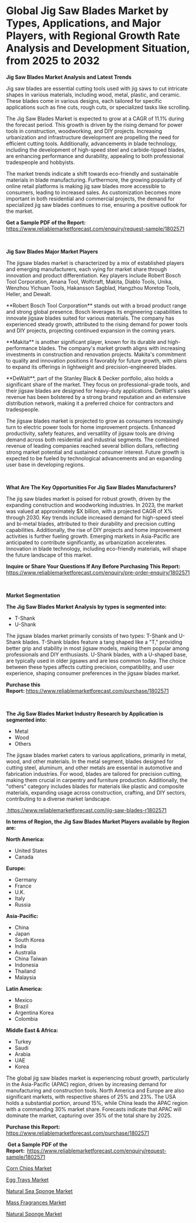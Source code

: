 <p><h1>Global Jig Saw Blades Market by Types, Applications, and Major Players, with Regional Growth Rate Analysis and Development Situation, from 2025 to 2032</h1></p><p><strong>Jig Saw Blades Market Analysis and Latest Trends</strong></p>
<p><p>Jig saw blades are essential cutting tools used with jig saws to cut intricate shapes in various materials, including wood, metal, plastic, and ceramic. These blades come in various designs, each tailored for specific applications such as fine cuts, rough cuts, or specialized tasks like scrolling.</p><p>The Jig Saw Blades Market is expected to grow at a CAGR of 11.1% during the forecast period. This growth is driven by the rising demand for power tools in construction, woodworking, and DIY projects. Increasing urbanization and infrastructure development are propelling the need for efficient cutting tools. Additionally, advancements in blade technology, including the development of high-speed steel and carbide-tipped blades, are enhancing performance and durability, appealing to both professional tradespeople and hobbyists.</p><p>The market trends indicate a shift towards eco-friendly and sustainable materials in blade manufacturing. Furthermore, the growing popularity of online retail platforms is making jig saw blades more accessible to consumers, leading to increased sales. As customization becomes more important in both residential and commercial projects, the demand for specialized jig saw blades continues to rise, ensuring a positive outlook for the market.</p></p>
<p><strong>Get a Sample PDF of the Report:&nbsp;</strong> <a href="https://www.reliablemarketforecast.com/enquiry/request-sample/1802571?utm_campaign=1167&utm_medium=2&utm_source=Github&utm_content=ia&utm_term=04042025&utm_id=jig-saw-blades">https://www.reliablemarketforecast.com/enquiry/request-sample/1802571</a></p>
<p>&nbsp;</p>
<p><strong>Jig Saw Blades Major Market Players</strong></p>
<p><p>The jigsaw blades market is characterized by a mix of established players and emerging manufacturers, each vying for market share through innovation and product differentiation. Key players include Robert Bosch Tool Corporation, Amana Tool, Wolfcraft, Makita, Diablo Tools, Unika, Wenzhou Yichuan Tools, Hakansson Sagblad, Hangzhou Moretop Tools, Heller, and Dewalt.</p><p>**Robert Bosch Tool Corporation** stands out with a broad product range and strong global presence. Bosch leverages its engineering capabilities to innovate jigsaw blades suited for various materials. The company has experienced steady growth, attributed to the rising demand for power tools and DIY projects, projecting continued expansion in the coming years.</p><p>**Makita** is another significant player, known for its durable and high-performance blades. The company's market growth aligns with increasing investments in construction and renovation projects. Makita's commitment to quality and innovation positions it favorably for future growth, with plans to expand its offerings in lightweight and precision-engineered blades.</p><p>**DeWalt**, part of the Stanley Black & Decker portfolio, also holds a significant share of the market. They focus on professional-grade tools, and their jigsaw blades are designed for heavy-duty applications. DeWalt's sales revenue has been bolstered by a strong brand reputation and an extensive distribution network, making it a preferred choice for contractors and tradespeople.</p><p>The jigsaw blades market is projected to grow as consumers increasingly turn to electric power tools for home improvement projects. Enhanced productivity, safety features, and versatility of jigsaw tools are driving demand across both residential and industrial segments. The combined revenue of leading companies reached several billion dollars, reflecting strong market potential and sustained consumer interest. Future growth is expected to be fueled by technological advancements and an expanding user base in developing regions.</p></p>
<p>&nbsp;</p>
<p><strong>What Are The Key Opportunities For Jig Saw Blades Manufacturers?</strong></p>
<p><p>The jig saw blades market is poised for robust growth, driven by the expanding construction and woodworking industries. In 2023, the market was valued at approximately $X billion, with a projected CAGR of X% through 2030. Key trends include increased demand for high-speed steel and bi-metal blades, attributed to their durability and precision cutting capabilities. Additionally, the rise of DIY projects and home improvement activities is further fueling growth. Emerging markets in Asia-Pacific are anticipated to contribute significantly, as urbanization accelerates. Innovation in blade technology, including eco-friendly materials, will shape the future landscape of this market.</p></p>
<p><strong>Inquire or Share Your Questions If Any Before Purchasing This Report:</strong> <a href="https://www.reliablemarketforecast.com/enquiry/pre-order-enquiry/1802571?utm_campaign=1167&utm_medium=2&utm_source=Github&utm_content=ia&utm_term=04042025&utm_id=jig-saw-blades">https://www.reliablemarketforecast.com/enquiry/pre-order-enquiry/1802571</a></p>
<p>&nbsp;</p>
<p><strong>Market Segmentation</strong></p>
<p><strong>The Jig Saw Blades Market Analysis by types is segmented into:</strong></p>
<p><ul><li>T-Shank</li><li>U-Shank</li></ul></p>
<p><p>The jigsaw blades market primarily consists of two types: T-Shank and U-Shank blades. T-Shank blades feature a tang shaped like a "T," providing better grip and stability in most jigsaw models, making them popular among professionals and DIY enthusiasts. U-Shank blades, with a U-shaped base, are typically used in older jigsaws and are less common today. The choice between these types affects cutting precision, compatibility, and user experience, shaping consumer preferences in the jigsaw blades market.</p></p>
<p><strong>Purchase this Report:&nbsp;</strong><a href="https://www.reliablemarketforecast.com/purchase/1802571?utm_campaign=1167&utm_medium=2&utm_source=Github&utm_content=ia&utm_term=04042025&utm_id=jig-saw-blades">https://www.reliablemarketforecast.com/purchase/1802571</a></p>
<p>&nbsp;</p>
<p><strong>The Jig Saw Blades Market Industry Research by Application is segmented into:</strong></p>
<p><ul><li>Metal</li><li>Wood</li><li>Others</li></ul></p>
<p><p>The jigsaw blades market caters to various applications, primarily in metal, wood, and other materials. In the metal segment, blades designed for cutting steel, aluminum, and other metals are essential in automotive and fabrication industries. For wood, blades are tailored for precision cutting, making them crucial in carpentry and furniture production. Additionally, the "others" category includes blades for materials like plastic and composite materials, expanding usage across construction, crafting, and DIY sectors, contributing to a diverse market landscape.</p></p>
<p><a href="https://www.reliablemarketforecast.com/jig-saw-blades-r1802571?utm_campaign=1167&utm_medium=2&utm_source=Github&utm_content=ia&utm_term=04042025&utm_id=jig-saw-blades">&nbsp;https://www.reliablemarketforecast.com/jig-saw-blades-r1802571</a></p>
<p><strong>In terms of Region, the Jig Saw Blades Market Players available by Region are:</strong></p>
<p>
    <p> <strong> North America: </strong>
        <ul>
            <li>United States</li>
            <li>Canada</li>
        </ul>
        </p> 
    <p> <strong> Europe: </strong>
        <ul>
            <li>Germany</li>
            <li>France</li>
            <li>U.K.</li>
            <li>Italy</li>
            <li>Russia</li>
        </ul>
        </p> 
    <p> <strong> Asia-Pacific: </strong>
        <ul>
            <li>China</li>
            <li>Japan</li>
            <li>South Korea</li>
            <li>India</li>
            <li>Australia</li>
            <li>China Taiwan</li>
            <li>Indonesia</li>
            <li>Thailand</li>
            <li>Malaysia</li>
        </ul>
        </p> 
    <p> <strong> Latin America: </strong>
        <ul>
            <li>Mexico</li>
            <li>Brazil</li>
            <li>Argentina Korea</li>
            <li>Colombia</li>
        </ul>
        </p> 
    <p> <strong> Middle East & Africa: </strong>
        <ul>
            <li>Turkey</li>
            <li>Saudi</li>
            <li>Arabia</li>
            <li>UAE</li>
            <li>Korea</li>
        </ul>
    </p>
    </p>
<p><p>The global jig saw blades market is experiencing robust growth, particularly in the Asia-Pacific (APAC) region, driven by increasing demand for manufacturing and construction tools. North America and Europe are also significant markets, with respective shares of 25% and 23%. The USA holds a substantial portion, around 15%, while China leads the APAC region with a commanding 30% market share. Forecasts indicate that APAC will dominate the market, capturing over 35% of the total share by 2025.</p></p>
<p><strong>Purchase this Report: </strong><a href="https://www.reliablemarketforecast.com/purchase/1802571?utm_campaign=1167&utm_medium=2&utm_source=Github&utm_content=ia&utm_term=04042025&utm_id=jig-saw-blades">https://www.reliablemarketforecast.com/purchase/1802571</a></p>
<p>&nbsp;<strong>Get a Sample PDF of the Report:&nbsp;&nbsp;</strong><a href="https://www.reliablemarketforecast.com/enquiry/request-sample/1802571?utm_campaign=1167&utm_medium=2&utm_source=Github&utm_content=ia&utm_term=04042025&utm_id=jig-saw-blades">https://www.reliablemarketforecast.com/enquiry/request-sample/1802571</a></p>
<p><strong></strong></p>
<p><p><a href="https://github.com/mukaithaisia/Market-Research-Report-List-1/blob/main/corn-chips-market.md?utm_campaign=1167&utm_medium=2&utm_source=Github&utm_content=ia&utm_term=04042025&utm_id=jig-saw-blades">Corn Chips Market</a></p><p><a href="https://github.com/langolaskark/Market-Research-Report-List-1/blob/main/egg-trays-market.md?utm_campaign=1167&utm_medium=2&utm_source=Github&utm_content=ia&utm_term=04042025&utm_id=jig-saw-blades">Egg Trays Market</a></p><p><a href="https://github.com/hiwanatalak/Market-Research-Report-List-1/blob/main/natural-sea-sponge-market.md?utm_campaign=1167&utm_medium=2&utm_source=Github&utm_content=ia&utm_term=04042025&utm_id=jig-saw-blades">Natural Sea Sponge Market</a></p><p><a href="https://github.com/thatejanet4y/Market-Research-Report-List-1/blob/main/mass-fragrances-market.md?utm_campaign=1167&utm_medium=2&utm_source=Github&utm_content=ia&utm_term=04042025&utm_id=jig-saw-blades">Mass Fragrances Market</a></p><p><a href="https://github.com/claracpegios/Market-Research-Report-List-1/blob/main/natural-sponge-market.md?utm_campaign=1167&utm_medium=2&utm_source=Github&utm_content=ia&utm_term=04042025&utm_id=jig-saw-blades">Natural Sponge Market</a></p></p>